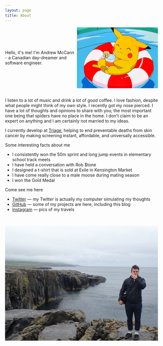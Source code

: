 ```yaml
---
layout: page
title: About
---
```


<div style="display: flex; flex-direction: row; justify-content: center;">
	<p style="margin: auto;">Hello, it's me! I'm Andrew McCann - a Canadian day-dreamer and software engineer.</p>
	<img src="/img/pikatube.gif" alt="Pic of me" style="height: 200px;"/>
</div>

<br>

I  listen to a lot of music and drink a lot
of good coffee. I love fashion, despite what people might think of
my own style. I recently got my nose pierced. I have a lot of thoughts and opinions to share with you; the most important one being that spiders have no place in the home. I don't claim to be an expert on anything and I am certainly not married to my ideas.

I currently develop at [Triage](https://triage.com), helping to end preventable deaths from skin cancer by making screening instant, affordable, and universally accessible.

Some interesting facts about me

* I consistently won the 50m sprint and long jump events in elementary school track meets
* I have held a conversation with Rob $tone
* I designed a t-shirt that is sold at Exile in Kensington Market
* I have come really close to a male moose during mating season
* I won the Gold Medal

Come see me here

* [Twitter](https://twitter.com/AndrewSimulator) — my Twitter is actually my computer simulating my thoughts
* [GitHub](https://github.com/amccannv) — some of my projects are here, including this blog
* [Instagram](https://www.instagram.com/awildmccann/) — pics of my travels

<br>

![Me](/img/aboutme.JPG "A pic of me!")